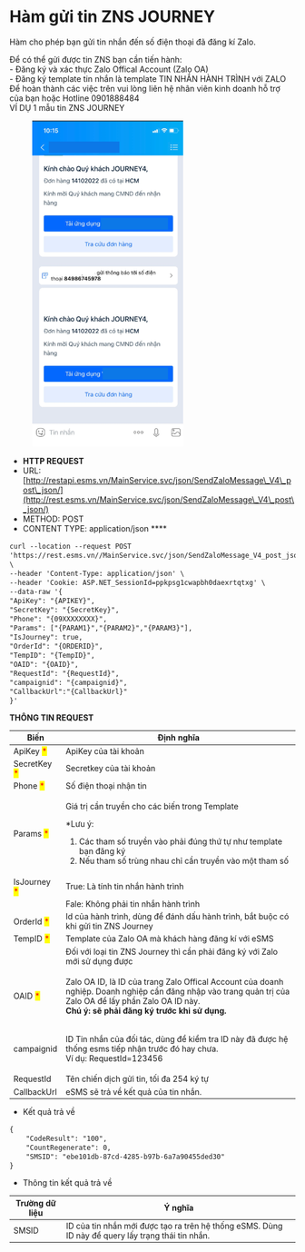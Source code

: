 # Hàm gửi tin ZNS JOURNEY

Hàm cho phép bạn gửi tin nhắn đến số điện thoại đã đăng kí Zalo.&#x20;

Để có thể gửi được tin ZNS bạn cần tiến hành:\
\- Đăng ký và xác thực Zalo Offical Account (Zalo OA)\
\- Đăng ký template tin nhắn là template TIN NHẮN HÀNH TRÌNH với ZALO\
Để hoàn thành các việc trên vui lòng liên hệ nhân viên kinh doanh hỗ trợ của bạn hoặc Hotline 0901888484\
VÍ DỤ 1 mẫu tin ZNS JOURNEY

<figure><img src="../../.gitbook/assets/1.png" alt=""><figcaption></figcaption></figure>

* **HTTP REQUEST**
* URL: [http://restapi.esms.vn/MainService.svc/json/SendZaloMessage\_V4\_post\_json/](http://rest.esms.vn/MainService.svc/json/SendZaloMessage\_V4\_post\_json/)
* METHOD: POST
* CONTENT TYPE: application/json   ****  &#x20;

```
curl --location --request POST 'https://rest.esms.vn//MainService.svc/json/SendZaloMessage_V4_post_json/' \
--header 'Content-Type: application/json' \
--header 'Cookie: ASP.NET_SessionId=ppkpsg1cwapbh0daexrtqtxg' \
--data-raw '{
"ApiKey": "{APIKEY}",
"SecretKey": "{SecretKey}",
"Phone": "{09XXXXXXXX}",
"Params": ["{PARAM1}","{PARAM2}","{PARAM3}"],
"IsJourney": true,
"OrderId": "{ORDERID}",
"TempID": "{TempID}",
"OAID": "{OAID}",
"RequestId": "{RequestId}",
"campaignid": "{campaignid}",
"CallbackUrl":"{CallbackUrl}"
}'
```

**THÔNG TIN REQUEST**

| Biến                                         | Định nghĩa                                                                                                                                                                                                                     |
| -------------------------------------------- | ------------------------------------------------------------------------------------------------------------------------------------------------------------------------------------------------------------------------------ |
| ApiKey <mark style="color:red;">\*</mark>    | ApiKey của tài khoản                                                                                                                                                                                                           |
| SecretKey <mark style="color:red;">\*</mark> | Secretkey của tài khoản                                                                                                                                                                                                        |
| Phone <mark style="color:red;">\*</mark>     | Số điện thoại nhận tin                                                                                                                                                                                                         |
| Params <mark style="color:red;">\*</mark>    | <p></p><p>Giá trị cần truyền cho các biến trong Template </p><p>*Lưu ý:</p><ol><li>Các tham số truyền vào phải đúng thứ tự như template bạn đăng ký</li><li>Nếu tham số trùng nhau chỉ cần truyền vào một tham số</li></ol>    |
| IsJourney <mark style="color:red;">\*</mark> | True: Là tính tin nhắn hành trình                                                                                                                                                                                              |
|                                              | Fale: Không phải tin nhắn hành trình                                                                                                                                                                                           |
| OrderId <mark style="color:red;">\*</mark>   | Id của hành trình, dùng để đánh dấu hành trình, bắt buộc có khi gửi tin ZNS Journey                                                                                                                                            |
| TempID <mark style="color:red;">\*</mark>    | Template của Zalo OA mà khách hàng đăng kí với eSMS                                                                                                                                                                            |
|                                              | Đối với loại tin ZNS Journey thì cần phải đăng ký với Zalo mới sử dụng được                                                                                                                                                    |
| OAID <mark style="color:red;">\*</mark>      | <p>Zalo OA ID, là ID của trang Zalo Offical Account của doanh nghiệp. Doanh nghiệp cần đăng nhập vào trang quản trị của Zalo OA để lấy phần Zalo OA ID này. <br><strong>Chú ý: sẽ phải đăng ký trước khi sử dụng.</strong></p> |
| campaignid                                   | <p>ID Tin nhắn của đối tác, dùng để kiểm tra ID này đã được hệ thống esms tiếp nhận trước đó hay chưa. <br>Ví dụ: RequestId=123456</p>                                                                                         |
| RequestId                                    | Tên chiến dịch gửi tin, tối đa 254 ký tự                                                                                                                                                                                       |
| CallbackUrl                                  | eSMS sẽ trả về kết quả của tin nhắn.                                                                                                                                                                                           |

* Kết quả trả về&#x20;

```
{
    "CodeResult": "100",
    "CountRegenerate": 0,
    "SMSID": "ebe101db-87cd-4285-b97b-6a7a90455ded30"
}
```

* Thông tin kết quả trả về

| Trường dữ liệu | Ý nghĩa                                                                                           |
| -------------- | ------------------------------------------------------------------------------------------------- |
| SMSID          | ID của tin nhắn mới được tạo ra trên hệ thống eSMS. Dùng ID này để query lấy trạng thái tin nhắn. |
